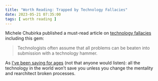 ```yaml
---
title: "Worth Reading: Trapped by Technology Fallacies"
date: 2023-05-21 07:35:00
tags: [ worth reading ]
---
```

Michele Chubirka published a must-read article on [technology fallacies](https://postmodernsecurity.com/2023/05/11/trapped-by-technology-fallacies/) including this gem:

> Technologists often assume that all problems can be beaten into submission with a technology hammer.

As [I've been saying for ages](https://blog.ipspace.net/2014/09/youve-been-doing-same-thing-for-last-20.html) (not that anyone would listen): all the technology in the world won’t save you unless you change the mentality and rearchitect broken processes.
